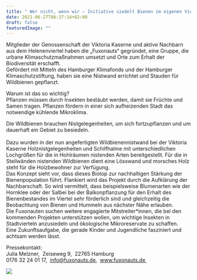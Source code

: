 ```yaml
---
title: " Wer nicht, wenn wir – Initiative siedelt Bienen im eigenen Viertel an."
date: 2021-06-27T06:37:14+02:00
draft: false
featuredImage: ""
---
```

Mitglieder der Genossenschaft der Viktoria Kaserne und aktive Nachbarn aus dem Helenenviertel haben die „Fuxonauts“ gegründet, eine Gruppe, die urbane Klimaschutzmaßnahmen umsetzt und Orte zum Erhalt der Biodiversität erschafft.
\
Gefördert mit Mitteln des Hamburger Klimafonds und der Hamburger Klimaschutzstiftung, haben sie eine Nistwand errichtet und Stauden für Wildbienen gepflanzt.

Warum ist das so wichtig? \
Pflanzen müssen durch Insekten bestäubt werden, damit sie Früchte und Samen tragen. Pflanzen fördern in einer sich aufheizenden Stadt das notwendige kühlende Mikroklima. 

Die Wildbienen brauchen Nistgelegenheiten, um sich fortzupflanzen und um dauerhaft ein Gebiet zu besiedeln.\
\
Dazu wurden in der nun angefertigten Wildbienennistwand bei der Viktoria Kaserne Holznistgelegenheiten und Schilfhalme mit unterschiedlichen Lochgrößen für die in Hohlräumen nistenden Arten bereitgestellt. Für die in Steilwänden nistenden Wildbienen dient eine Lösswand und morsches Holz steht für die Holzbewohner zur Verfügung.
\
Das Konzept sieht vor, dass dieses Biotop zur nachhaltigen Stärkung der Bienenpopulation führt. Flankiert wird das Projekt durch die Aufklärung der Nachbarschaft. So wird vermittelt, dass beispielsweise Blumenarten wie der Hornklee oder der Salbei bei der Balkonpflanzung für den Erhalt des Bienenbestandes im Viertel sehr förderlich sind und gleichzeitig die Beobachtung von Bienen und Hummeln aus nächster Nähe erlauben.
\
Die Fuxonauten suchen weitere engagierte Mitstreiter*innen, die bei den kommenden Projekten unterstützen wollen, um wichtige Insekten in Stadtvierteln anzusiedeln und ökologische Mikroreservate zu schaffen.
\
Eine Zukunftsaufgabe, die gerade Kinder und Jugendliche fasziniert und achtsam werden lässt.

Pressekontakt:  \
Julia Melzner,  Zeiseweg 9,  22765 Hamburg \
0176 32 24 01 17,  info@fuxonauts.de,  www.fuxonauts.de 

![](/img/220805-logo-klimafonds-gross-rbg.jpg)